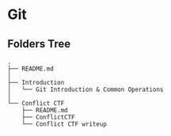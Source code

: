 # Git
## Folders Tree
```
.
├── README.md
│
├── Introduction
│   └── Git Introduction & Common Operations
│
└── Conflict CTF
    ├── README.md
    ├── ConflictCTF
    └── Conflict CTF writeup
```

